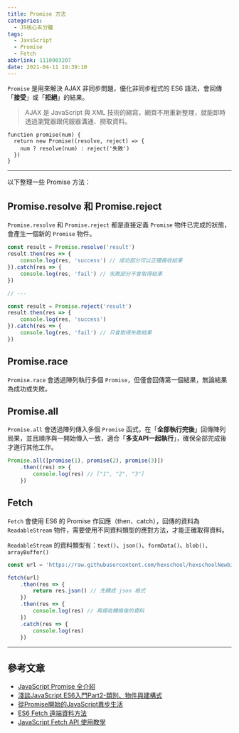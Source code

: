 ```yaml
---
title: Promise 方法
categories:
  - JS核心五分鐘
tags:
  - JavsScript
  - Promise
  - Fetch
abbrlink: 1110903207
date: 2021-04-11 19:39:10
---
```

`Promise` 是用來解決 AJAX 非同步問題，優化非同步程式的 ES6 語法，會回傳「**接受**」或「**拒絕**」的結果。
> AJAX 是 JavaScript 與 XML 技術的縮寫，網頁不用重新整理，就能即時透過瀏覽器跟伺服器溝通、撈取資料。

```
function promise(num) {
  return new Promise((resolve, reject) => {
    num ? resolve(num) : reject('失敗')
  })
}
```
<!--more-->

-----

以下整理一些 Promise 方法：
## Promise.resolve 和 Promise.reject
`Promise.resolve` 和 `Promise.reject` 都是直接定義 `Promise` 物件已完成的狀態，會產生一個新的 `Promise` 物件。
```javascript
const result = Promise.resolve('result')
result.then(res => {
    console.log(res, 'success') // 成功部分可以正確接收結果
}).catch(res => {
    console.log(res, 'fail') // 失敗部分不會取得結果
})

// ---

const result = Promise.reject('result')
result.then(res => {
    console.log(res, 'success')
}).catch(res => {
    console.log(res, 'fail') // 只會取得失敗結果
})
```

## Promise.race
`Promise.race` 會透過陣列執行多個 `Promise`，但僅會回傳第一個結果，無論結果為成功或失敗。

## Promise.all
`Promise.all` 會透過陣列傳入多個 `Promise` 函式，在「**全部執行完後**」回傳陣列局果，並且順序與一開始傳入一致，適合「**多支API一起執行**」，確保全部完成後才進行其他工作。
```javascript
Promise.all([promise(1), promise(2), promise(3)])
    .then((res) => {
        console.log(res) // ["1", "2", "3"]
    })
```

## Fetch
`Fetch` 會使用 ES6 的 Promise 作回應（then、catch），回傳的資料為 `ReadableStream` 物件，需要使用不同資料類型的應對方法，才能正確取得資料。

`ReadableStream` 的資料類型有：`text()`、`json()`、`formData()`、`blob()`、`arrayBuffer()`

```javascript
const url = 'https://raw.githubusercontent.com/hexschool/hexschoolNewbieJS/master/data.json'

fetch(url)
    .then(res => {
        return res.json() // 先轉成 json 格式
    })
    .then(res => {
        console.log(res) // 再接收轉換後的資料
    })
    .catch(res => {
        console.log(res)
    })
```

-----

## 參考文章
* [JavaScript Promise 全介紹](https://wcc723.github.io/development/2020/02/16/all-new-promise/)
* [淺談JavaScript ES6入門Part2-類別、物件與建構式](https://medium.com/@brianwu291/learn-basic-javascript-es6-part2-d8fe175107c3)
* [從Promise開始的JavaScript異步生活](https://eyesofkids.gitbooks.io/javascript-start-es6-promise/content/)
* [ES6 Fetch 遠端資料方法](https://ithelp.ithome.com.tw/articles/10194388)
* [JavaScript Fetch API 使用教學](https://www.oxxostudio.tw/articles/201908/js-fetch.html)


